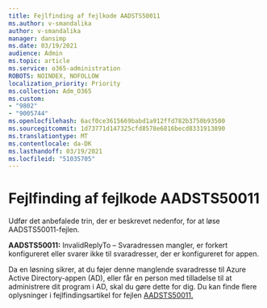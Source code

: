 ```yaml
---
title: Fejlfinding af fejlkode AADSTS50011
ms.author: v-smandalika
author: v-smandalika
manager: dansimp
ms.date: 03/19/2021
audience: Admin
ms.topic: article
ms.service: o365-administration
ROBOTS: NOINDEX, NOFOLLOW
localization_priority: Priority
ms.collection: Adm_O365
ms.custom:
- "9802"
- "9005744"
ms.openlocfilehash: 6acf0ce3615669babd1a912ffd782b3750b93500
ms.sourcegitcommit: 1d73771d147325cfd8578e6816becd8331913890
ms.translationtype: MT
ms.contentlocale: da-DK
ms.lasthandoff: 03/19/2021
ms.locfileid: "51035705"
---
```

# <a name="troubleshoot-error-code-aadsts50011"></a>Fejlfinding af fejlkode AADSTS50011

Udfør det anbefalede trin, der er beskrevet nedenfor, for at løse AADSTS50011-fejlen.

**AADSTS50011:** InvalidReplyTo – Svaradressen mangler, er forkert konfigureret eller svarer ikke til svaradresser, der er konfigureret for appen.

Da en løsning sikrer, at du føjer denne manglende svaradresse til Azure Active Directory-appen (AD), eller får en person med tilladelse til at administrere dit program i AD, skal du gøre dette for dig. Du kan finde flere oplysninger i fejlfindingsartikel for fejlen [AADSTS50011.](https://docs.microsoft.com/troubleshoot/azure/active-directory/error-code-aadsts50011-reply-url-mismatch)